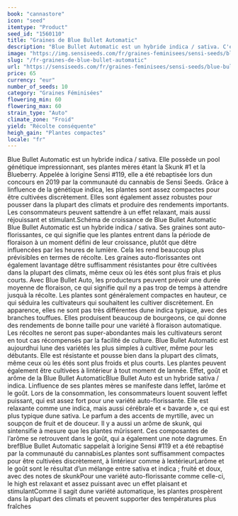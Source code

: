 ```yaml
---
book: "cannastore"
icon: "seed"
itemtype: "Product"
seed_id: "1560110"
title: "Graines de Blue Bullet Automatic"
description: "Blue Bullet Automatic est un hybride indica / sativa. C'est une variété compacte, qui offre de bons rendements. L'effet est fort mais aussi détendu et heureux."
image: "https://img.sensiseeds.com/fr/graines-feminisees/sensi-seeds/blue-bullet-automatic-image.png"
slug: "/fr-graines-de-blue-bullet-automatic"
url: "https://sensiseeds.com/fr/graines-feminisees/sensi-seeds/blue-bullet-automatic?a_aid=cannastore"
price: 65
currency: "eur"
number_of_seeds: 10
category: "Graines Féminisées"
flowering_min: 60
flowering_max: 60
strain_type: "Auto"
climate_zone: "Froid"
yield: "Récolte conséquente"
heigh_gain: "Plantes compactes"
locale: "fr"
---
```

Blue Bullet Automatic est un hybride indica / sativa. Elle possède un pool génétique impressionnant, ses plantes mères étant la Skunk #1 et la Blueberry. Appelée à lorigine Sensi #119, elle a été rebaptisée lors dun concours en 2019 par la communauté du cannabis de Sensi Seeds. Grâce à linfluence de la génétique indica, les plantes sont assez compactes pour être cultivées discrètement. Elles sont également assez robustes pour pousser dans la plupart des climats et produire des rendements importants. Les consommateurs peuvent sattendre à un effet relaxant, mais aussi réjouissant et stimulant.Schéma de croissance de Blue Bullet Automatic Blue Bullet Automatic est un hybride indica / sativa. Ses graines sont auto-florissantes, ce qui signifie que les plantes entrent dans la période de floraison à un moment défini de leur croissance, plutôt que dêtre influencées par les heures de lumière. Cela les rend beaucoup plus prévisibles en termes de récolte. Les graines auto-florissantes ont également lavantage dêtre suffisamment résistantes pour être cultivées dans la plupart des climats, même ceux où les étés sont plus frais et plus courts. Avec Blue Bullet Auto, les producteurs peuvent prévoir une durée moyenne de floraison, ce qui signifie quil ny a pas trop de temps à attendre jusquà la récolte. Les plantes sont généralement compactes en hauteur, ce qui séduira les cultivateurs qui souhaitent les cultiver discrètement. En apparence, elles ne sont pas très différentes dune indica typique, avec des branches touffues. Elles produisent beaucoup de bourgeons, ce qui donne des rendements de bonne taille pour une variété à floraison automatique. Les récoltes ne seront pas super-abondantes mais les cultivateurs seront en tout cas récompensés par la facilité de culture. Blue Bullet Automatic est aujourdhui lune des variétés les plus simples à cultiver, même pour les débutants. Elle est résistante et pousse bien dans la plupart des climats, même ceux où les étés sont plus froids et plus courts. Les plantes peuvent également être cultivées à lintérieur à tout moment de lannée. Effet, goût et arôme de la Blue Bullet AutomaticBlue Bullet Auto est un hybride sativa / indica. Linfluence de ses plantes mères se manifeste dans leffet, larôme et le goût. Lors de la consommation, les consommateurs louent souvent leffet puissant, qui est assez fort pour une variété auto-florissante. Elle est relaxante comme une indica, mais aussi cérébrale et « bavarde », ce qui est plus typique dune sativa. Le parfum a des accents de myrtille, avec un soupçon de fruit et de douceur. Il y a aussi un arôme de skunk, qui sintensifie à mesure que les plantes mûrissent. Ces composantes de l’arôme se retrouvent dans le goût, qui a également une note dagrumes. En brefBlue Bullet Automatic sappelait à lorigine Sensi #119 et a été rebaptisé par la communauté du cannabisLes plantes sont suffisamment compactes pour être cultivées discrètement, à lintérieur comme à lextérieurLarôme et le goût sont le résultat d’un mélange entre sativa et indica ; fruité et doux, avec des notes de skunkPour une variété auto-florissante comme celle-ci, le high est relaxant et assez puissant avec un effet plaisant et stimulantComme il sagit dune variété automatique, les plantes prospèrent dans la plupart des climats et peuvent supporter des températures plus fraîches
